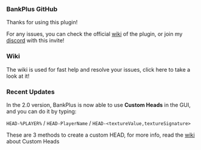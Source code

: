 ### BankPlus GitHub

Thanks for using this plugin!

For any issues, you can check the official [wiki](https://github.com/Pulsih/BankPlus/wiki) of the plugin, or join my [discord](https://discord.gg/gDweRZ2FeC) with this invite!

### Wiki
The wiki is used for fast help and resolve your issues, click here to take a look at it!

### Recent Updates
In the 2.0 version, BankPlus is now able to use __Custom Heads__ in the GUI, and you can do it by typing:

`HEAD-%PLAYER%` / `HEAD-PlayerName` / `HEAD-<textureValue,textureSignature>`

These are 3 methods to create a custom HEAD, for more info, read the [wiki](https://github.com/Pulsih/BankPlus/wiki) about Custom Heads
